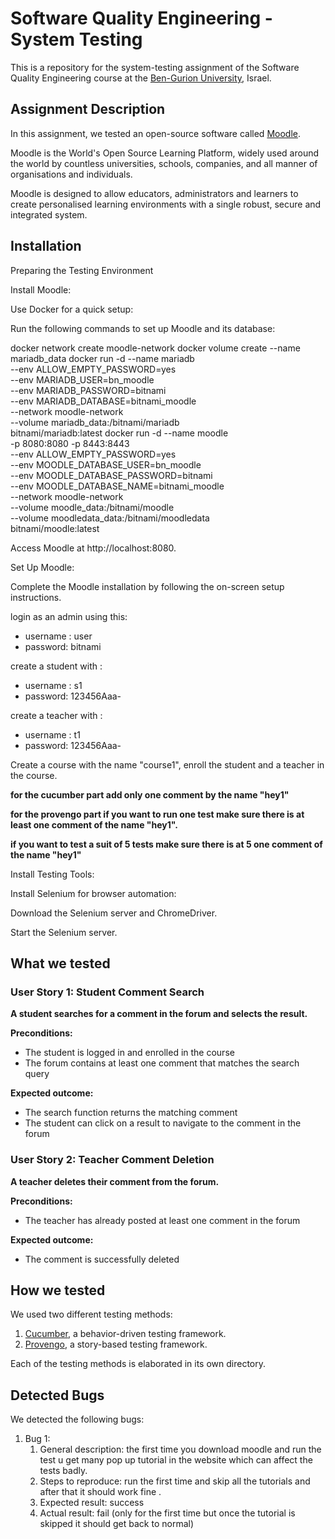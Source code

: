 # Software Quality Engineering - System Testing
This is a repository for the system-testing assignment of the Software Quality Engineering course at the [Ben-Gurion University](https://in.bgu.ac.il/), Israel.

## Assignment Description
In this assignment, we tested an open-source software called [Moodle](https://address-of-the-project.com).

Moodle is the World's Open Source Learning Platform, widely used around the world by countless universities, schools, companies, and all manner of organisations and individuals.

Moodle is designed to allow educators, administrators and learners to create personalised learning environments with a single robust, secure and integrated system.

## Installation
Preparing the Testing Environment

Install Moodle:

Use Docker for a quick setup:

Run the following commands to set up Moodle and its database:

docker network create moodle-network
docker volume create --name mariadb_data
docker run -d --name mariadb \
--env ALLOW_EMPTY_PASSWORD=yes \
--env MARIADB_USER=bn_moodle \
--env MARIADB_PASSWORD=bitnami \
--env MARIADB_DATABASE=bitnami_moodle \
--network moodle-network \
--volume mariadb_data:/bitnami/mariadb \
bitnami/mariadb:latest
docker run -d --name moodle \
-p 8080:8080 -p 8443:8443 \
--env ALLOW_EMPTY_PASSWORD=yes \
--env MOODLE_DATABASE_USER=bn_moodle \
--env MOODLE_DATABASE_PASSWORD=bitnami \
--env MOODLE_DATABASE_NAME=bitnami_moodle \
--network moodle-network \
--volume moodle_data:/bitnami/moodle \
--volume moodledata_data:/bitnami/moodledata \
bitnami/moodle:latest

Access Moodle at http://localhost:8080.

Set Up Moodle:

Complete the Moodle installation by following the on-screen setup instructions.

login as an admin using this:

* username : user
* password: bitnami

create a student with :

* username : s1
* password: 123456Aaa-

create a teacher with :

* username : t1
* password: 123456Aaa-


Create a course with the name "course1", enroll the student and a teacher in the course.

**for the cucumber part add only one comment by the name "hey1"**

**for the provengo part if you want to run one test make sure there is at least one comment of the name "hey1".**

**if you want to test a suit of 5 tests make sure there is at 5 one comment of the name "hey1"**

Install Testing Tools:

Install Selenium for browser automation:

Download the Selenium server and ChromeDriver.

Start the Selenium server.

## What we tested

### User Story 1: Student Comment Search
**A student searches for a comment in the forum and selects the result.**

**Preconditions:**
- The student is logged in and enrolled in the course
- The forum contains at least one comment that matches the search query

**Expected outcome:**
- The search function returns the matching comment
- The student can click on a result to navigate to the comment in the forum

### User Story 2: Teacher Comment Deletion
**A teacher deletes their comment from the forum.**

**Preconditions:**
- The teacher has already posted at least one comment in the forum

**Expected outcome:**
- The comment is successfully deleted

## How we tested
We used two different testing methods:
1. [Cucumber](https://cucumber.io/), a behavior-driven testing framework.
2. [Provengo](https://provengo.tech/), a story-based testing framework.

Each of the testing methods is elaborated in its own directory. 

## Detected Bugs
We detected the following bugs:

1. Bug 1: 
   1. General description: the first time you download moodle and run the test u get many pop up tutorial in the website which can affect the tests badly.
   2. Steps to reproduce: run the first time and skip all the tutorials and after that it should work fine .
   3. Expected result: success
   4. Actual result: fail (only for the first time but once the tutorial is skipped it should get back to normal)